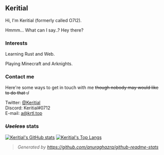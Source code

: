 ## Keritial  

Hi, I'm Keritial (formerly called O7I2).

Hmmm... What can I say..? Hey there?

### Interests

Learning Rust and Web.

Playing Minecraft and Arknights.

### Contact me

Here're some ways to get in touch with me ~~though nobody may would like to do that :/~~

Twitter: [@Keritial](https://twitter.com/Keritial)  
Discord: Keritial#0712  
E-mail: [a@krtl.top](mailto:a@krtl.top)  

### ~~*Useless*~~ stats

[![Keritial's GitHub stats](https://github-readme-stats.vercel.app/api?username=Keritial&show_icons=true&theme=github_dark)](https://github.com/Keritial)
[![Keritial's Top Langs](https://github-readme-stats.vercel.app/api/top-langs/?username=Keritial&layout=compact&theme=github_dark)](https://github.com/Keritial)  

> *Generated by https://github.com/anuraghazra/github-readme-stats*
